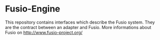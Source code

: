 Fusio-Engine
=====

This repository contains interfaces which describe the Fusio system. They are 
the contract between an adapter and Fusio. More informations about Fusio on 
http://www.fusio-project.org/
